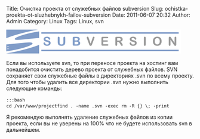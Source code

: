 Title: Очистка проекта от служебных файлов subversion
Slug: ochistka-proekta-ot-sluzhebnykh-failov-subversion
Date: 2011-06-07 20:32
Author: Admin
Category: Linux
Tags: Linux, svn

![subversion][]

Если вы используете svn, то при переносе проекта на хостинг вам
понадобится очистить дерево проекта от служебных файлов. SVN сохраняет
свои служебные файлы в директориях .svn по всему проекту. Для того чтобы
удалить все директории .svn нужно выполнить следующие команды:

	:::bash
	cd /var/www/projectfind . -name .svn -exec rm -R {} \; -print

Я рекомендую выполнять удаление служебных файлов из копии проекта, если
вы не уверены на 100% что не будете использовать svn в дальнейшем.

  [subversion]: /media/2011/06/subversion_logo_hor-468x64.png
    "subversion"
